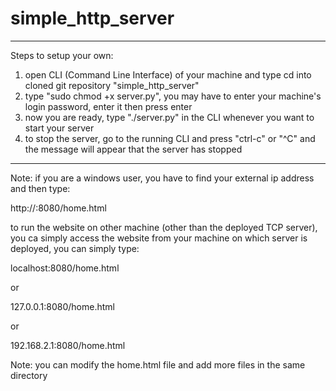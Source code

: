 # simple_http_server
-----------------------
Steps to setup your own:
1. open CLI (Command Line Interface) of your machine and type cd into cloned git repository "simple_http_server"
2. type "sudo chmod +x server.py", you may have to enter your machine's login password, enter it then press enter
3. now you are ready, type "./server.py" in the CLI whenever you want to start your server
4. to stop the server, go to the running CLI and press "ctrl-c" or "^C" and the message will appear that the server has stopped
---------------------------

Note: if you are a windows user, you have to find your external ip address and then type:

http://<your-external-ip-address>:8080/home.html

to run the website on other machine (other than the deployed TCP server), you ca simply access the website from your machine on
which server is deployed, you can simply type:

localhost:8080/home.html

or

127.0.0.1:8080/home.html

or

192.168.2.1:8080/home.html

Note: you can modify the home.html file and add more files in the same directory
